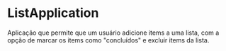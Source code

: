# ListApplication

Aplicação que permite que um usuário adicione items a uma lista, com a opção de marcar os items como "concluídos" e excluir items da lista.
